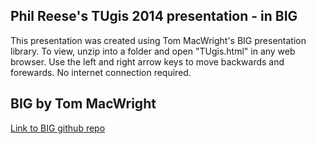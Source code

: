 ## Phil Reese's TUgis 2014 presentation - in BIG

This presentation was created using Tom MacWright's BIG presentation library.  To view, unzip into a folder and open "TUgis.html" in any web browser.  Use the left and right arrow keys to move backwards and forewards.  No internet connection required.

## BIG by Tom MacWright

[Link to BIG github repo](https://github.com/tmcw/big)

